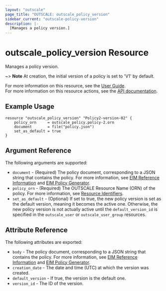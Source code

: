 ```yaml
---
layout: "outscale"
page_title: "OUTSCALE: outscale_policy_version"
sidebar_current: "outscale-policy-version"
description: |-
  [Manages a policy version.]
---
```


# outscale_policy_version Resource

Manages a policy version.

~> **Note** At creation, the initial version of a policy is set to 'V1' by default.


For more information on this resource, see the [User Guide](https://docs.outscale.com/en/userguide/Editing-Managed-Policies-Using-Policy-Versions.html).  
For more information on this resource actions, see the [API documentation](https://docs.outscale.com/api.html#createpolicyversion).

## Example Usage

```hcl
resource "outscale_policy_version" "Policy2-version-02" {
    policy_orn     = outscale_policy.policy-2.orn
    document       = file("policy.json")
    set_as_default = true
}
```

## Argument Reference

The following arguments are supported:

* `document` - (Required) The policy document, corresponding to a JSON string that contains the policy. For more information, see [EIM Reference Information](https://docs.outscale.com/en/userguide/EIM-Reference-Information.html) and [EIM Policy Generator](https://docs.outscale.com/en/userguide/EIM-Policy-Generator.html).
* `policy_orn` - (Required) The OUTSCALE Resource Name (ORN) of the policy. For more information, see [Resource Identifiers](https://docs.outscale.com/en/userguide/Resource-Identifiers.html).
* `set_as_default` - (Optional) If set to true, the new policy version is set as the default version, meaning it becomes the active one. Otherwise, the new policy version is not actually active until the `default_version_id` is specified in the `outscale_user` or `outscale_user_group` resources.

## Attribute Reference

The following attributes are exported:

* `body` - The policy document, corresponding to a JSON string that contains the policy. For more information, see [EIM Reference Information](https://docs.outscale.com/en/userguide/EIM-Reference-Information.html) and [EIM Policy Generator](https://docs.outscale.com/en/userguide/EIM-Policy-Generator.html).
* `creation_date` - The date and time (UTC) at which the version was created.
* `default_version` - If true, the version is the default one.
* `version_id` - The ID of the version.

